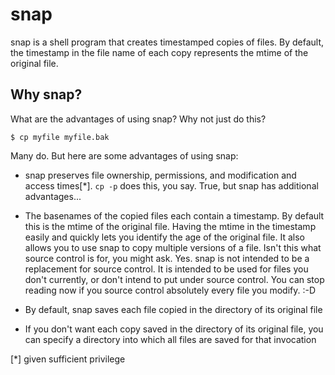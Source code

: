 # snap

snap is a shell program that creates timestamped copies of files.  By default, the timestamp in the file name of each copy represents the mtime of the original file.

## Why snap?

What are the advantages of using snap?  Why not just do this?

```$ cp myfile myfile.bak```

Many do.  But here are some advantages of using snap:

* snap preserves file ownership, permissions, and modification and access times[*].  `cp -p` does this, you say.  True, but snap has additional advantages...

* The basenames of the copied files each contain a timestamp.  By default this is the mtime of the original file.  Having the mtime in the timestamp easily and quickly lets you identify the age of the original file.  It also allows you to use snap to copy multiple versions of a file.  Isn't this what source control is for, you might ask.  Yes.  snap is not intended to be a replacement for source control.  It is intended to be used for files you don't currently, or don't intend to put under source control.  You can stop reading now if you source control absolutely every file you modify. :-D

* By default, snap saves each file copied in the directory of its original file

* If you don't want each copy saved in the directory of its original file, you can specify a directory into which all files are saved for that invocation

[*] given sufficient privilege
